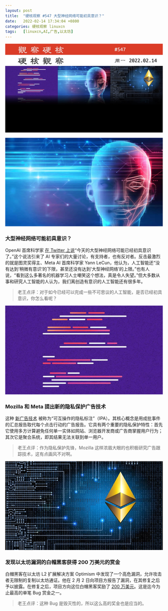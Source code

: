 ```yaml
---
layout: post
title:	"硬核观察 #547 大型神经网络可能初具意识？"
date:	2022-02-14 17:34:04 +0800 
categories:	硬核观察 linuxcn 
tags:	[linuxcn,AI,广告,以太坊]
---
```



![](/Asserts/Images/album/202202/14/173308fgbfgbrynmf1hnnj.jpg)


![](/Asserts/Images/album/202202/14/173318n0nfovff0r0fzoiz.jpg)


### 大型神经网络可能初具意识？


OpenAI 首席科学家 [在 Twitter 上说](https://twitter.com/ilyasut/status/1491554478243258368)“今天的大型神经网络可能已经初具意识了。”这个说法引来了 AI 专家们的大量讨论，有支持者，也有反对者。反击最激烈的就是图灵奖得主、Meta AI 首席科学家 Yann LeCun，他认为，人工智能还“没有达到‘稍微有意识’的下限，甚至还没有达到‘大型神经网络’的上限。”也有人说，“看到这么多著名的机器学习人士嘲笑这个想法，真是令人失望。”但大多数从事和研究人工智能的人认为，我们离创造有意识的人工智能还有很多年。



> 
> 老王点评：对于如今已经可以完成一些不可思议的人工智能，是否已经初具意识，你怎么看呢？
> 
> 
> 


![](/Asserts/Images/album/202202/14/173328qzmmaha2mjcvknha.jpg)


### Mozilla 和 Meta 提出新的隐私保护广告技术


这种 [新广告技术](https://blog.mozilla.org/en/mozilla/privacy-preserving-attribution-for-advertising/) 被称为“可互操作的隐私标注”（IPA）。其核心概念是用成批事件的汇总报告取代每个点击行动的广告报告。它具有两个重要的隐私保护特性：首先它使用多方计算避免任何单一实体如网站、浏览器开发商或广告商掌握用户行为；其次它是聚合系统，即其结果无法关联到单一用户。



> 
> 老王点评：作为隐私保护先锋，Mozilla 这样浓眉大眼的也积极研究广告跟踪技术，这有点画风不对啊。
> 
> 
> 


![](/Asserts/Images/album/202202/14/173345rjfsse42pr1juz1r.jpg)


### 发现以太坊漏洞的白帽黑客获得 200 万美元的赏金


白帽黑客在以太坊 L2 扩展解决方案 Optimism 中发现了一个高危漏洞，允许攻击者无限制的复制以太坊通证。他在 2 月 2 日向项目方报告了漏洞，在其修复之后予以披露。在修复之后，项目方向这位白帽黑客奖励了 [200 万美元](https://cryptoadventure.com/white-hat-hacker-awarded-2-million-for-fixing-eth-creation-bug/)。这是迄今为止最高的单笔 Bug 赏金之一。



> 
> 老王点评：这种 Bug 是毁灭性的，所以这么高的奖金也是应当的。
> 
> 
>
